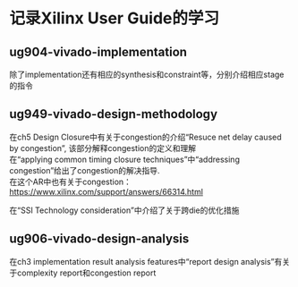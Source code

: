 # 记录Xilinx User Guide的学习  
  
## ug904-vivado-implementation  
除了implementation还有相应的synthesis和constraint等，分别介绍相应stage的指令  
  
## ug949-vivado-design-methodology  
在ch5 Design Closure中有关于congestion的介绍“Resuce net delay caused by congestion”, 该部分解释congestion的定义和理解  
在“applying common timing closure techniques”中“addressing congestion”给出了congestion的解决指导.  
在这个AR中也有关于congestion：
https://www.xilinx.com/support/answers/66314.html

在“SSI Technology consideration”中介绍了关于跨die的优化措施

  
## ug906-vivado-design-analysis  
在ch3 implementation result analysis features中“report design analysis”有关于complexity report和congestion report  
